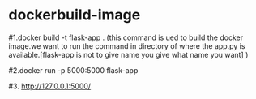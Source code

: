 # dockerbuild-image

#1.docker build -t flask-app .    (this command is ued to build the docker image.we want to run the command in  directory of where the app.py is available.[flask-app is not to give name you give what name you want] )


#2.docker run -p 5000:5000 flask-app


#3. http://127.0.0.1:5000/
